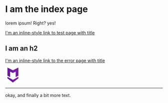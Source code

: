 # I am the index page

lorem ipsum! Right?
yes!

[I'm an inline-style link to test page with title](test.html "a link title")


## I am an h2

[I'm an inline-style link to the error page with title](error.html "a link title")

![alt text](https://github.com/adam-p/markdown-here/raw/master/src/common/images/icon48.png "Logo Title Text 1")

---

okay, and finally a bit more text.
